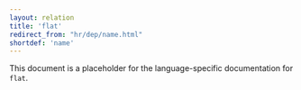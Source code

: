 ```yaml
---
layout: relation
title: 'flat'
redirect_from: "hr/dep/name.html"
shortdef: 'name'
---
```


This document is a placeholder for the language-specific documentation
for `flat`.
